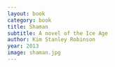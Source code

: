```yaml
---
layout: book
category: book
title: Shaman
subtitle: A novel of the Ice Age
author: Kim Stanley Robinson
year: 2013
image: shaman.jpg
---
```


